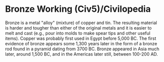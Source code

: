 # Bronze Working (Civ5)/Civilopedia

Bronze is a metal "alloy" (mixture) of copper and tin. The resulting material is harder and tougher than either of the original metals and it is easier to melt and cast (e.g., pour into molds to make spear tips and other useful items). Copper was probably first used in Egypt before 5,000 BC. The first evidence of bronze appears some 1,300 years later in the form of a bronze rod found in a pyramid dating from 3700 BC. Bronze appeared in Asia much later, around 1,500 BC, and in the Americas later still, between 100-200 AD.